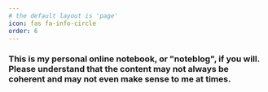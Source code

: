 ```yaml
---
# the default layout is 'page'
icon: fas fa-info-circle
order: 6
---
```


### This is my personal online notebook, or "noteblog", if you will. Please understand that the content may not always be coherent and may not even make sense to me at times.
